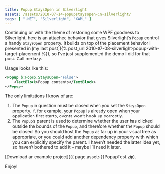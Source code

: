 ```yaml
---
title: Popup.StaysOpen in Silverlight
assets: /assets/2010-07-14-popupstaysopen-in-silverlight/
tags: [ ".NET", "Silverlight", "XAML" ]
---
```

Continuing on with the theme of restoring some WPF goodness to Silverlight, here is an attached behavior that gives Silverlight’s `Popup` control a handy `StaysOpen` property. It builds on top of the placement behavior I presented in [my last post]({% post_url 2010-07-08-silverlight-popup-with-target-placement %}), so I’ve just supplemented the demo I did for that post. Call me lazy.

Usage looks like this:

```xml
<Popup b:Popup.StaysOpen="False">
    <TextBlock>Popup contents</TextBlock>
</Popup>
```

The only limitations I know of are:

1. The `Popup` in question must be closed when you set the `StaysOpen` property. If, for example, your `Popup` is already open when your application first starts, events won’t hook up correctly.
2. The `Popup`’s parent is used to determine whether the user has clicked outside the bounds of the `Popup`, and therefore whether the `Popup` should be closed. So you should host the `Popup` as far up in your visual tree as appropriate, or you could add another dependency property with which you can explicitly specify the parent. I haven’t needed the latter idea yet, so haven’t bothered to add it – maybe I’ll need it later.

[Download an example project]({{ page.assets }}PopupTest.zip).

Enjoy!